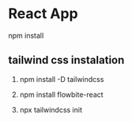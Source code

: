 # React App

npm install

## tailwind css instalation

1. npm install -D tailwindcss

2. npm install flowbite-react

3. npx tailwindcss init
